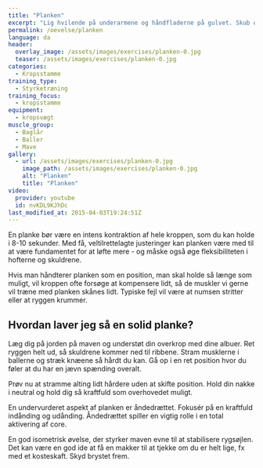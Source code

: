 ```yaml
---
title: "Planken"
excerpt: "Lig hvilende på underarmene og håndfladerne på gulvet. Skub dig op, så du kun rører gulvet med underarmene og tæerne. Hold kroppen ret. Hold så vidt muligt kroppen helt lige. Hold stillingen i maksimalt 20 sekunder - og gentag, hvor du strammer baller, baglår og mave intenst. Alternativ: I stedet for at ligge hvilende på underarmene, kan du sætte håndfladerne i gulvet og stå med armene strakt. (som personen i sort tøj på billedet) "
permalink: /oevelse/planken
language: da
header:
  overlay_image: /assets/images/exercises/planken-0.jpg
  teaser: /assets/images/exercises/planken-0.jpg
categories:
  - Kropsstamme
training_type: 
  - Styrketræning
training_focus: 
  - kropsstamme
equipment:
  - kropsvægt
muscle_group:
  - Baglår
  - Baller
  - Mave
gallery:
  - url: /assets/images/exercises/planken-0.jpg
    image_path: /assets/images/exercises/planken-0.jpg
    alt: "Planken"
    title: "Planken"
video:
  provider: youtube
  id: nvKDL9KJhDc
last_modified_at: 2015-04-03T19:24:51Z
---
```


En planke bør være en intens kontraktion af hele kroppen, som du kan holde i 8-10 sekunder. Med få, veltilrettelagte justeringer kan planken være med til at være fundamentet for at løfte mere - og måske også øge fleksibiliteten i hofterne og skuldrene.

Hvis man håndterer planken som en position, man skal holde så længe som muligt, vil kroppen ofte forsøge at kompensere lidt, så de muskler vi gerne vil træne med planken skånes lidt. Typiske fejl vil være at numsen stritter eller at ryggen krummer.

Hvordan laver jeg så en solid planke?
-------------------------------------

Læg dig på jorden på maven og understøt din overkrop med dine albuer. Ret ryggen helt ud, så skuldrene kommer ned til ribbene. Stram musklerne i ballerne og stræk knæene så hårdt du kan. Gå op i en ret position hvor du føler at du har en jævn spænding overalt.

Prøv nu at stramme alting lidt hårdere uden at skifte position. Hold din nakke i neutral og hold dig så kraftfuld som overhovedet muligt.

En undervurderet aspekt af planken er åndedrættet. Fokusér på en kraftfuld indånding og udånding. Åndedrættet spiller en vigtig rolle i en total aktivering af core.

En god isometrisk øvelse, der styrker maven evne til at stabilisere rygsøjlen. Det kan være en god ide at få en makker til at tjekke om du er helt lige, fx med et kosteskaft. Skyd brystet frem.

